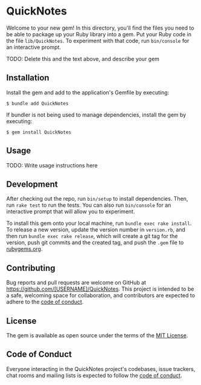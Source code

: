 # QuickNotes

Welcome to your new gem! In this directory, you'll find the files you need to be able to package up your Ruby library into a gem. Put your Ruby code in the file `lib/QuickNotes`. To experiment with that code, run `bin/console` for an interactive prompt.

TODO: Delete this and the text above, and describe your gem

## Installation

Install the gem and add to the application's Gemfile by executing:

    $ bundle add QuickNotes

If bundler is not being used to manage dependencies, install the gem by executing:

    $ gem install QuickNotes

## Usage

TODO: Write usage instructions here

## Development

After checking out the repo, run `bin/setup` to install dependencies. Then, run `rake test` to run the tests. You can also run `bin/console` for an interactive prompt that will allow you to experiment.

To install this gem onto your local machine, run `bundle exec rake install`. To release a new version, update the version number in `version.rb`, and then run `bundle exec rake release`, which will create a git tag for the version, push git commits and the created tag, and push the `.gem` file to [rubygems.org](https://rubygems.org).

## Contributing

Bug reports and pull requests are welcome on GitHub at https://github.com/[USERNAME]/QuickNotes. This project is intended to be a safe, welcoming space for collaboration, and contributors are expected to adhere to the [code of conduct](https://github.com/[USERNAME]/QuickNotes/blob/master/CODE_OF_CONDUCT.md).

## License

The gem is available as open source under the terms of the [MIT License](https://opensource.org/licenses/MIT).

## Code of Conduct

Everyone interacting in the QuickNotes project's codebases, issue trackers, chat rooms and mailing lists is expected to follow the [code of conduct](https://github.com/[USERNAME]/QuickNotes/blob/master/CODE_OF_CONDUCT.md).
